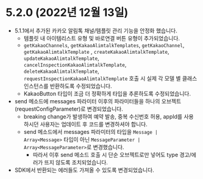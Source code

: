# 5.2.0 (2022년 12월 13일)

- 5.1.1에서 추가된 카카오 알림톡 채널/템플릿 관리 기능을 안정화 했습니다.
    - 템플릿 내 아이템리스트 유형 및 바로연결 버튼 유형이 추가되었습니다.
    - `getKakaoChannels`, `getKakaoAlimtalkTemplates`, `getKakaoChannel`, `getKakaoAlimtalkTemplate`
      , `createKakaoAlimtalkTemplate`, `updateKakaoAlimtalkTemplate`, `cancelInspectionKakaoAlimtalkTemplate`, `deleteKakaoAlimtalkTemplate`, `requestInspectionKakaoAlimtalkTemplate` 호출 시 실제 각 모델 별 클래스 인스턴스를
      반환하도록 수정되었습니다.
    - KakaoButton 타입이 조금 더 정확하게 타입을 추론하도록 수정되었습니다.
- send 메소드에 messages 파라미터 이후의 파라미터들을 하나의 오브젝트(requestConfigParameter)로 변경되었습니다.
    - breaking change가 발생하여 예약 발송, 중복 수신번호 허용, appId를 사용하시던 사용자는 업데이트 후 코드를 변경하셔야 합니다.
    - send 메소드에서 messages 파라미터의 타입을 `Message | Array<Message>` 타입이 아닌 `MessageParameter | Array<MessageParameter>`로
      변경했습니다.
        - 따라서 이후 send 메소드 호출 시 단순 오브젝트로만 넣어도 type 경고/에러가 뜨지 않도록 조치되었습니다.
- SDK에서 반환되는 에러들도 가져올 수 있도록 변경되었습니다.
